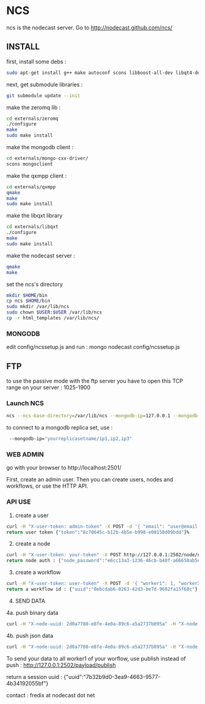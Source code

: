 # NCS

ncs is the nodecast server. Go to http://nodecast.github.com/ncs/


## INSTALL

first, install some debs :


```bash
sudo apt-get install g++ make autoconf scons libboost-all-dev libqt4-dev libavahi-compat-libdnssd-dev
```

next, get submodule libraries :

```bash
git submodule update --init
```

make the zeromq lib :

```bash
cd externals/zeromq
./configure
make
sudo make install
```

make the mongodb client :

```bash
cd externals/mongo-cxx-driver/
scons mongoclient
```

make the qxmpp client :

```bash
cd externals/qxmpp
qmake
make
sudo make install
```

make the libqxt library

```bash
cd externals/libqxt
./configure
make
sudo make install
```

make the nodecast server :

```bash
qmake
make
```

set the ncs's directory


```bash
mkdir $HOME/bin
cp ncs $HOME/bin
sudo mkdir /var/lib/ncs
sudo chown $USER:$USER /var/lib/ncs
cp -r html_templates /var/lib/ncs/
```


### MONGODB
edit config/ncssetup.js and run :
mongo nodecast config/ncssetup.js

## FTP
to use the passive mode with the ftp server you have to open this TCP range on your server : 1025-1900


### Launch NCS

```bash
ncs --ncs-base-directory=/var/lib/ncs --mongodb-ip=127.0.0.1 --mongodb-base=nodecast_prod --domain-name=localhost --xmpp-client-port=6222 --xmpp-server-port=6269 --smtp-hostname="your.server.mail" --smtp-username="your-user-account" --smtp-password="your-password" --smtp-sender="your-email-sender" --smtp-recipient="your-email-recipient"
```

to connect to a mongodb replica set, use :

```bash
 --mongodb-ip="yourreplicasetname/ip1,ip2,ip3"
 ```

### WEB ADMIN

go with your browser to http://localhost:2501/

First, create an admin user. Then you can create users, nodes and workflows, or use the HTTP API.


### API USE

1. create a user

```bash
curl -H "X-user-token: admin-token" -X POST -d '{ "email": "user@email.com", "password": "password", "ftp": true, "tracker": false, "xmpp": false, "api": false}' http://127.0.0.1:2502/user
return user token {"token":"8c70645c-b12b-4b5e-b998-e08158d09bdd"}%
```

2. create a node

```bash
curl -H "X-user-token: your-token" -X POST http://127.0.0.1:2502/node/nodename
return node auth : {"node_password":"e6cc13a3-1236-46cb-b40f-a66650ab5eef","node_uuid":"2d0a7780-e8fe-4e0a-89c6-a5a2737b095a"} 
```

3. create a workflow

```bash
curl -H "X-user-token: user-token" -X POST -d '{ "worker1": 1, "worker2": 2 }' http://127.0.0.1:2502/workflow/workflowname
return a workflow id : {"uuid":"0ebcdab6-0263-42d3-be7d-9602fa15f68c"}
```

4. SEND DATA

4a. push binary data

```bash
curl -H "X-node-uuid: 2d0a7780-e8fe-4e0a-89c6-a5a2737b095a" -H "X-node-password: 2d0a7780-e8fe-4e0a-89c6-a5a2737b095a" -H "X-workflow-uuid: 0ebcdab6-0263-42d3-be7d-9602fa15f68c" -H "X-payload-filename: filename" -H "X-payload-type: filetype" -X POST --data-binary @filename http://127.0.0.1:2502/payload/push
```

4b. push json data

```bash
curl -H "X-node-uuid: 2d0a7780-e8fe-4e0a-89c6-a5a2737b095a" -H "X-node-password: 2d0a7780-e8fe-4e0a-89c6-a5a2737b095a" -H "X-workflow-uuid: 0ebcdab6-0263-42d3-be7d-9602fa15f68c" -d '{ "data1": "mydata", "data2": "mydata" }' http://127.0.0.1:2502/payload/push
```

To send your data to all worker1 of your worflow, use publish instead of push : http://127.0.0.1:2502/payload/publish


return a session uuid : {"uuid":"7b32b9d0-3ea9-4663-9577-4b34192055bf"}


contact : fredix at nodecast dot net
